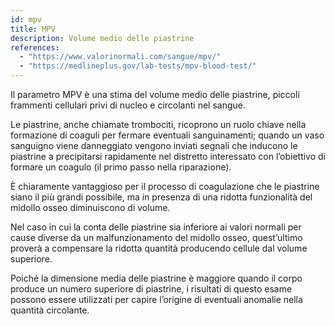```yaml
---
id: mpv
title: MPV
description: Volume medio delle piastrine
references:
  - "https://www.valorinormali.com/sangue/mpv/"
  - "https://medlineplus.gov/lab-tests/mpv-blood-test/"
---
```


Il parametro MPV è una stima del volume medio delle piastrine, piccoli frammenti cellulari privi di nucleo e circolanti nel sangue.

Le piastrine, anche chiamate trombociti, ricoprono un ruolo chiave nella formazione di coaguli per fermare eventuali sanguinamenti; quando un vaso sanguigno viene danneggiato vengono inviati segnali che inducono le piastrine a precipitarsi rapidamente nel distretto interessato con l’obiettivo di formare un coagulo (il primo passo nella riparazione).

È chiaramente vantaggioso per il processo di coagulazione che le piastrine siano il più grandi possibile, ma in presenza di una ridotta funzionalità del midollo osseo diminuiscono di volume.

Nel caso in cui la conta delle piastrine sia inferiore ai valori normali per cause diverse da un malfunzionamento del midollo osseo, quest’ultimo proverà a compensare la ridotta quantità producendo cellule dal volume superiore.

Poiché la dimensione media delle piastrine è maggiore quando il corpo produce un numero superiore di piastrine, i risultati di questo esame possono essere utilizzati per capire l’origine di eventuali anomalie nella quantità circolante.
